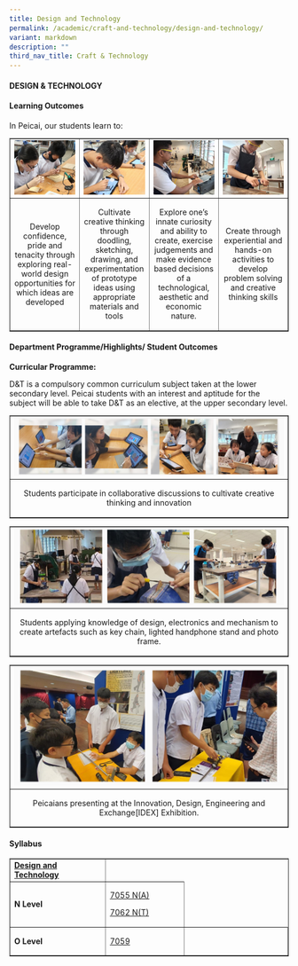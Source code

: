 ```yaml
---
title: Design and Technology
permalink: /academic/craft-and-technology/design-and-technology/
variant: markdown
description: ""
third_nav_title: Craft & Technology
---
```

<h4><strong>DESIGN &amp; TECHNOLOGY</strong></h4>
<h4><strong>Learning Outcomes</strong></h4>
<p>In Peicai, our students learn to: </p>
<table style="border-collapse: collapse; width: 100%;" border="1">
<tbody>
<tr>
<td style="width: 25%;"><img style="width: 100%;" src="/images/dnt_learning_out_comes_01v1.jpg"></td>
<td style="width: 25%;"><img style="width: 100%;" src="/images/dnt_learning_out_comes_02v1.jpg"></td>
<td style="width: 25%;"><img style="width: 100%;" src="/images/dnt_learning_out_comes_03v1.jpg"></td>
<td style="width: 25%;"><img style="width: 100%;" src="/images/dnt_learning_out_comes_04v1.jpg"></td>
</tr>
<tr>
<td style="width: 25%;"><p style="text-align: center;">Develop confidence, pride and tenacity through exploring real-world design opportunities for which ideas are developed </p></td>
<td style="width: 25%;"><p style="text-align: center;">Cultivate creative thinking through doodling, sketching, drawing, and experimentation of prototype ideas using appropriate materials and tools</p></td>
<td style="width: 25%;"><p style="text-align: center;">Explore one’s innate curiosity and ability to create, exercise judgements and make evidence based decisions of a technological, aesthetic and economic nature.</p></td>
<td style="width: 25%;"><p style="text-align: center;">Create through experiential and hands-on activities to develop problem solving and creative thinking skills</p></td>
</tr>
<tr>
</tr>
</tbody>
</table>
<h4><strong>Department Programme/Highlights/ Student Outcomes</strong></h4>
<p><b>Curricular Programme:</b></p>
<p>D&amp;T is a compulsory common curriculum subject taken at the lower secondary level.
Peicai students with an interest and aptitude for the subject will be able to take D&amp;T as an elective,
at the upper secondary level.
</p>
<table style="border-collapse: collapse; width: 100%;" border="1">
<tbody>
<tr>
<td style="width: 33.3333%;"><img style="width: 100%;" src="/images/dnt_department_programme_.jpg"></td>
</tr>
<tr>
<td style="width: 33.3333%;"><p style="text-align: center;">Students participate in collaborative discussions to cultivate creative thinking and innovation  </p></td>

</tr>
<tr>
</tr>
</tbody>
</table>
<table style="border-collapse: collapse; width: 100%;" border="1">
<tbody>
<tr>
<td style="width: 33.3333%;"><img style="width: 100%;" src="/images/dnt_department_programme_01.jpg"></td>
</tr>
<tr>
<td style="width: 33.3333%;"><p style="text-align: center;">Students applying knowledge of design, electronics and mechanism to create artefacts such as key chain, lighted handphone stand and photo frame.  </p></td>

</tr>
<tr>
</tr>
</tbody>
</table>
<table style="border-collapse: collapse; width: 100%;" border="1">
<tbody>
<tr>
<td style="width: 33.3333%;"><img style="width: 100%;" src="/images/dnt_department_programme_02.jpg"></td>
</tr>
<tr>
<td style="width: 33.3333%;"><p style="text-align: center;">Peicaians presenting at the Innovation, Design, Engineering and Exchange[IDEX] Exhibition.  </p></td>

</tr>
<tr>
</tr>
</tbody>
</table>













<h4><strong>Syllabus</strong></h4>
<table style="border-collapse: collapse; width: 100%;" border="1">
<tbody>
<tr>
<td width="170"><strong><u>Design and Technology</u></strong></td>
</tr>
<tr>
<td width="60"><strong>N Level</strong></td>
<td width="141">
<p><a href="https://www.seab.gov.sg/docs/default-source/national-examinations/syllabus/nlevel/2022syllabus/7055_y22_sy.pdf">7055 N(A)</a></p>
<p><a href="https://www.seab.gov.sg/docs/default-source/national-examinations/syllabus/nlevel/2022syllabus/7062_y22_sy.pdf">7062 N(T)</a></p>
</td></tr>
<tr>
<td width="60"><strong>O Level</strong></td>
<td width="141"><a href="https://www.seab.gov.sg/docs/default-source/national-examinations/syllabus/olevel/2022syllabus/7059_y22_sy.pdf"><p>7059</p></a></td>
<td width="200">&nbsp;</td>
</tr>
</tbody>
</table>